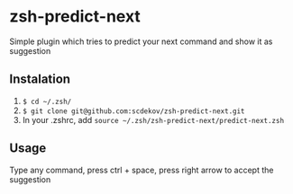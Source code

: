 # zsh-predict-next
Simple plugin which tries to predict your next command and show it as suggestion


## Instalation

1. `$ cd ~/.zsh/`
2. `$ git clone git@github.com:scdekov/zsh-predict-next.git`
3. In your .zshrc, add `source ~/.zsh/zsh-predict-next/predict-next.zsh`

## Usage

Type any command, press ctrl + space, press right arrow to accept the suggestion

